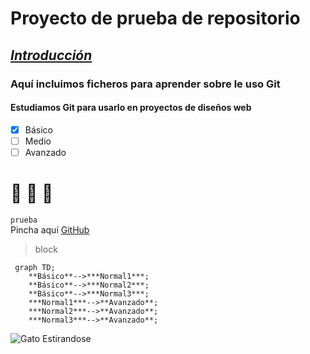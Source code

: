 # **Proyecto de prueba de repositorio**
## ***<ins>Introducción</ins>***
### Aquí incluimos ficheros para aprender sobre le uso Git
#### Estudiamos Git para usarlo en proyectos de diseños web
- [x] Básico  
- [ ] Medio 
- [ ] Avanzado  
# 🎱  🥇  💯   
`prueba`  
Pincha aquí [GitHub](https://pages.github.com/)  
> block
```mermaid
 graph TD;
    **Básico**-->***Normal1***;
    **Básico**-->***Normal2***;
    **Básico**-->***Normal3***;
    ***Normal1***-->**Avanzado**;
    ***Normal2***-->**Avanzado**;
    ***Normal3***-->**Avanzado**;
```
![Gato Estirandose](https://img.freepik.com/vector-gratis/personaje-dibujos-animados-gatito-ojos-dulces_1308-135596.jpg?semt=ais_hybrid&w=740)
